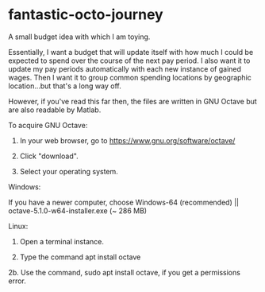 # fantastic-octo-journey

A small budget idea with which I am toying.

Essentially, I want a budget that will update itself with how much I could be expected to spend over the course of the next pay period. I also want it to update my pay periods automatically with each new instance of gained wages. Then I want it to group common spending locations by geographic location...but that's a long way off. 

However, if you've read this far then, the files are written in GNU Octave but are also readable by Matlab.

To acquire GNU Octave: 

1. In your web browser, go to https://www.gnu.org/software/octave/

2. Click "download".

3. Select your operating system.

Windows: 

If you have a newer computer, choose Windows-64 (recommended) || octave-5.1.0-w64-installer.exe (~ 286 MB)

Linux:

1. Open a terminal instance.

2. Type the command apt install octave

  2b. Use the command, sudo apt install octave, if you get a permissions error.
